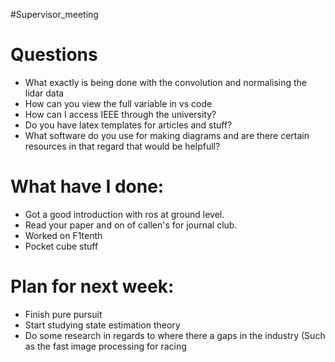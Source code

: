 #Supervisor_meeting
# Questions
- What exactly is being done with the convolution and normalising the lidar data
- How can you view the full variable in vs code
- How can I access IEEE through the university?
- Do you have latex templates for articles and stuff?
- What software do you use for making diagrams and are there certain resources in that regard that would be helpfull?
# What have I done:
- Got a good introduction with ros at  ground level.
- Read your paper and on of callen's for journal club.
- Worked on F1tenth
- Pocket cube stuff
# Plan for next week:
 - Finish pure pursuit
 - Start studying state estimation theory
 - Do some research in regards to where there a gaps in the industry (Such as the fast image processing for racing

